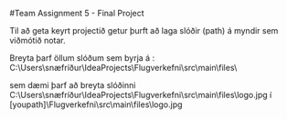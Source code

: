 
#Team Assignment 5 - Final Project

Til að geta keyrt projectið getur þurft að laga slóðir (path) á myndir sem viðmótið notar. 

Breyta þarf öllum slóðum sem byrja á : C:\Users\snæfríður\IdeaProjects\Flugverkefni\src\main\files\

sem dæmi þarf að breyta slóðinni
C:\Users\snæfríður\IdeaProjects\Flugverkefni\src\main\files\logo.jpg 
í 
[youpath]\Flugverkefni\src\main\files\logo.jpg
